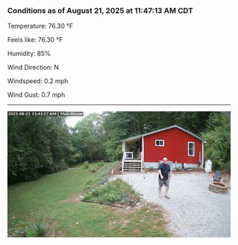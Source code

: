 ### Conditions as of August 21, 2025 at 11:47:13 AM CDT 

Temperature: 76.30 &deg;F

Feels like: 76.30 &deg;F

Humidity: 85%

Wind Direction: N

Windspeed: 0.2 mph

Wind Gust: 0.7 mph

---

<img src="./images/latest.jpeg"/>


